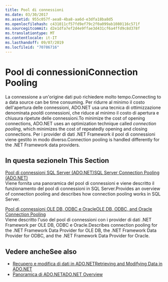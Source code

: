 ```yaml
---
title: Pool di connessioni
ms.date: 03/30/2017
ms.assetid: 955c057f-aea8-4ba8-aa6d-e3dfa18ba8d5
ms.openlocfilehash: c431011cf57fd9ef79c2f0a099ab1080116c571f
ms.sourcegitcommit: d2e1dfa7ef2d4e9ffae3d431cf6a4ffd9c8d378f
ms.translationtype: MT
ms.contentlocale: it-IT
ms.lasthandoff: 09/07/2019
ms.locfileid: "70786716"
---
```

# <a name="connection-pooling"></a><span data-ttu-id="7998f-102">Pool di connessioni</span><span class="sxs-lookup"><span data-stu-id="7998f-102">Connection Pooling</span></span>
<span data-ttu-id="7998f-103">La connessione a un'origine dati può richiedere molto tempo.</span><span class="sxs-lookup"><span data-stu-id="7998f-103">Connecting to a data source can be time consuming.</span></span> <span data-ttu-id="7998f-104">Per ridurre al minimo il costo dell'apertura delle connessioni, ADO.NET usa una tecnica di ottimizzazione denominata *pool*di connessioni, che riduce al minimo il costo di apertura e chiusura ripetute delle connessioni.</span><span class="sxs-lookup"><span data-stu-id="7998f-104">To minimize the cost of opening connections, ADO.NET uses an optimization technique called *connection pooling*, which minimizes the cost of repeatedly opening and closing connections.</span></span> <span data-ttu-id="7998f-105">Per i provider di dati .NET Framework il pool di connessioni viene gestito in modo diverso.</span><span class="sxs-lookup"><span data-stu-id="7998f-105">Connection pooling is handled differently for the .NET Framework data providers.</span></span>  
  
## <a name="in-this-section"></a><span data-ttu-id="7998f-106">In questa sezione</span><span class="sxs-lookup"><span data-stu-id="7998f-106">In This Section</span></span>  
 [<span data-ttu-id="7998f-107">Pool di connessioni SQL Server (ADO.NET)</span><span class="sxs-lookup"><span data-stu-id="7998f-107">SQL Server Connection Pooling (ADO.NET)</span></span>](sql-server-connection-pooling.md)  
 <span data-ttu-id="7998f-108">Viene fornita una panoramica del pool di connessioni e viene descritto il funzionamento del pool di connessioni in SQL Server.</span><span class="sxs-lookup"><span data-stu-id="7998f-108">Provides an overview of connection pooling and describes how connection pooling works in SQL Server.</span></span>  
  
 [<span data-ttu-id="7998f-109">Pool di connessioni OLE DB, ODBC e Oracle</span><span class="sxs-lookup"><span data-stu-id="7998f-109">OLE DB, ODBC, and Oracle Connection Pooling</span></span>](ole-db-odbc-and-oracle-connection-pooling.md)  
 <span data-ttu-id="7998f-110">Viene descritto l'uso del pool di connessioni con i provider di dati .NET Framework per OLE DB, ODBC e Oracle.</span><span class="sxs-lookup"><span data-stu-id="7998f-110">Describes connection pooling for the .NET Framework Data Provider for OLE DB, the .NET Framework Data Provider for ODBC, and the .NET Framework Data Provider for Oracle.</span></span>  
  
## <a name="see-also"></a><span data-ttu-id="7998f-111">Vedere anche</span><span class="sxs-lookup"><span data-stu-id="7998f-111">See also</span></span>

- [<span data-ttu-id="7998f-112">Recupero e modifica di dati in ADO.NET</span><span class="sxs-lookup"><span data-stu-id="7998f-112">Retrieving and Modifying Data in ADO.NET</span></span>](retrieving-and-modifying-data.md)
- [<span data-ttu-id="7998f-113">Panoramica di ADO.NET</span><span class="sxs-lookup"><span data-stu-id="7998f-113">ADO.NET Overview</span></span>](ado-net-overview.md)
